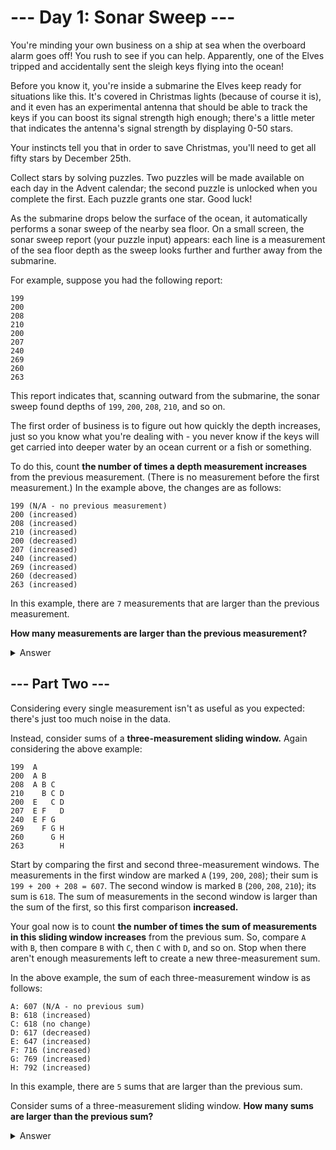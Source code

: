 # --- Day 1: Sonar Sweep ---

You're minding your own business on a ship at sea when the overboard alarm goes off! You rush to see if you can help. Apparently, one of the Elves tripped and accidentally sent the sleigh keys flying into the ocean!

Before you know it, you're inside a submarine the Elves keep ready for situations like this. It's covered in Christmas lights (because of course it is), and it even has an experimental antenna that should be able to track the keys if you can boost its signal strength high enough; there's a little meter that indicates the antenna's signal strength by displaying 0-50 stars.

Your instincts tell you that in order to save Christmas, you'll need to get all fifty stars by December 25th.

Collect stars by solving puzzles. Two puzzles will be made available on each day in the Advent calendar; the second puzzle is unlocked when you complete the first. Each puzzle grants one star. Good luck!

As the submarine drops below the surface of the ocean, it automatically performs a sonar sweep of the nearby sea floor. On a small screen, the sonar sweep report (your puzzle input) appears: each line is a measurement of the sea floor depth as the sweep looks further and further away from the submarine.

For example, suppose you had the following report:
```
199
200
208
210
200
207
240
269
260
263
```
This report indicates that, scanning outward from the submarine, the sonar sweep found depths of ``199``, ``200``, ``208``, ``210``, and so on.

The first order of business is to figure out how quickly the depth increases, just so you know what you're dealing with - you never know if the keys will get carried into deeper water by an ocean current or a fish or something.

To do this, count **the number of times a depth measurement increases** from the previous measurement. (There is no measurement before the first measurement.) In the example above, the changes are as follows:
```
199 (N/A - no previous measurement)
200 (increased)
208 (increased)
210 (increased)
200 (decreased)
207 (increased)
240 (increased)
269 (increased)
260 (decreased)
263 (increased)
```
In this example, there are ``7`` measurements that are larger than the previous measurement.

**How many measurements are larger than the previous measurement?**

<details> 
  <summary>Answer</summary>
   1532
</details>

## --- Part Two ---

Considering every single measurement isn't as useful as you expected: there's just too much noise in the data.

Instead, consider sums of a **three-measurement sliding window.** Again considering the above example:
```
199  A      
200  A B    
208  A B C  
210    B C D
200  E   C D
207  E F   D
240  E F G  
269    F G H
260      G H
263        H
```

Start by comparing the first and second three-measurement windows. The measurements in the first window are marked ``A`` (``199``, ``200``, ``208``); their sum is ``199 + 200 + 208 = 607``. The second window is marked ``B`` (``200``, ``208``, ``210``); its sum is ``618``. The sum of measurements in the second window is larger than the sum of the first, so this first comparison **increased.**

Your goal now is to count **the number of times the sum of measurements in this sliding window increases** from the previous sum. So, compare ``A`` with ``B``, then compare ``B`` with ``C``, then ``C`` with ``D``, and so on. Stop when there aren't enough measurements left to create a new three-measurement sum.

In the above example, the sum of each three-measurement window is as follows:
```
A: 607 (N/A - no previous sum)
B: 618 (increased)
C: 618 (no change)
D: 617 (decreased)
E: 647 (increased)
F: 716 (increased)
G: 769 (increased)
H: 792 (increased)
```

In this example, there are ``5`` sums that are larger than the previous sum.

Consider sums of a three-measurement sliding window. **How many sums are larger than the previous sum?**

<details> 
  <summary>Answer</summary>
   1571
</details>

